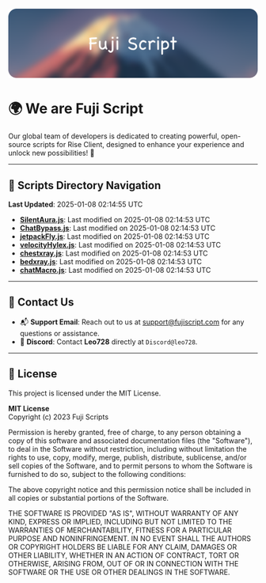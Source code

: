 ![Banner](.github/b.webp)

# 🌍 **We are Fuji Script**

Our global team of developers is dedicated to creating powerful, open-source scripts for Rise Client, designed to enhance your experience and unlock new possibilities! 🌟

---
<!-- SCRIPTS_NAVIGATION_START -->
## 📂 **Scripts Directory Navigation**

**Last Updated**: 2025-01-08 02:14:55 UTC

- **[SilentAura.js](scripts/SilentAura.js)**: Last modified on 2025-01-08 02:14:53 UTC
- **[ChatBypass.js](scripts/ChatBypass.js)**: Last modified on 2025-01-08 02:14:53 UTC
- **[jetpackFly.js](scripts/jetpackFly.js)**: Last modified on 2025-01-08 02:14:53 UTC
- **[velocityHylex.js](scripts/velocityHylex.js)**: Last modified on 2025-01-08 02:14:53 UTC
- **[chestxray.js](scripts/chestxray.js)**: Last modified on 2025-01-08 02:14:53 UTC
- **[bedxray.js](scripts/bedxray.js)**: Last modified on 2025-01-08 02:14:53 UTC
- **[chatMacro.js](scripts/chatMacro.js)**: Last modified on 2025-01-08 02:14:53 UTC

<!-- SCRIPTS_NAVIGATION_END -->

---

## 💬 **Contact Us**  
- 📬 **Support Email**: Reach out to us at [support@fujiscript.com](mailto:support@fujiscript.com) for any questions or assistance.  
- 💬 **Discord**: Contact **Leo728** directly at `Discord@leo728`.

---

## 📜 **License**

This project is licensed under the MIT License.  

**MIT License**  
Copyright (c) 2023 Fuji Scripts  

Permission is hereby granted, free of charge, to any person obtaining a copy of this software and associated documentation files (the "Software"), to deal in the Software without restriction, including without limitation the rights to use, copy, modify, merge, publish, distribute, sublicense, and/or sell copies of the Software, and to permit persons to whom the Software is furnished to do so, subject to the following conditions:  

The above copyright notice and this permission notice shall be included in all copies or substantial portions of the Software.  

THE SOFTWARE IS PROVIDED "AS IS", WITHOUT WARRANTY OF ANY KIND, EXPRESS OR IMPLIED, INCLUDING BUT NOT LIMITED TO THE WARRANTIES OF MERCHANTABILITY, FITNESS FOR A PARTICULAR PURPOSE AND NONINFRINGEMENT. IN NO EVENT SHALL THE AUTHORS OR COPYRIGHT HOLDERS BE LIABLE FOR ANY CLAIM, DAMAGES OR OTHER LIABILITY, WHETHER IN AN ACTION OF CONTRACT, TORT OR OTHERWISE, ARISING FROM, OUT OF OR IN CONNECTION WITH THE SOFTWARE OR THE USE OR OTHER DEALINGS IN THE SOFTWARE.  
